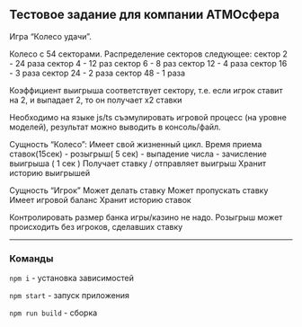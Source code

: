 ## Тестовое задание для компании АТМОсфера

Игра “Колесо удачи”.

Колесо с 54 секторами. Распределение секторов следующее:
сектор  2 -  24 раза 
сектор 4 - 12 раз 
сектор 6 - 8 раз 
сектор 12 - 4 раза
сектор 16 - 3 раза
сектор 24 - 2 раза
сектор 48 - 1 раза

Коэффициент выигрыша соответствует сектору, т.е. если игрок ставит на 2, и выпадает 2, то он получает х2 ставки

Необходимо на языке js/ts съэмулировать игровой процесс (на уровне моделей), результат можно выводить в консоль/файл.

Сущность “Колесо”:
Имеет свой жизненный цикл. Время приема ставок(15сек) - розыгрыш( 5 сек) - выпадение числа - зачисление выигрыша ( 1 сек )
Получает ставку / отправляет выигрыш
Хранит историю выигрышей

Сущность “Игрок”
Может делать ставку
Может пропускать ставку
Имеет игровой баланс
Хранит историю ставок


Контролировать размер банка игры/казино не надо.
Розыгрыш может происходить без игроков, сделавших ставку

--------------
### Команды
```npm i``` - установка зависимостей

```npm start``` - запуск приложения

```npm run build``` - сборка


